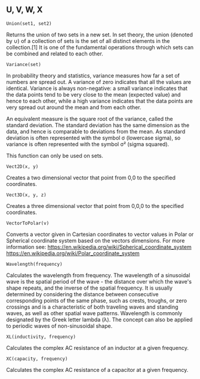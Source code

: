 U, V, W, X
---

```
Union(set1, set2)
```

Returns the union of two sets in a new set. In set theory, the union (denoted by ∪) of a collection of sets is the set of all distinct elements in the collection.[1] It is one of the fundamental operations through which sets can be combined and related to each other.

```
Variance(set)
```

In probability theory and statistics, variance measures how far a set of numbers are spread out. A variance of zero indicates that all the values are identical. Variance is always non-negative: a small variance indicates that the data points tend to be very close to the mean (expected value) and hence to each other, while a high variance indicates that the data points are very spread out around the mean and from each other.

An equivalent measure is the square root of the variance, called the standard deviation. The standard deviation has the same dimension as the data, and hence is comparable to deviations from the mean. As standard deviation is often represented with the symbol σ (lowercase sigma), so variance is often represented with the symbol σ² (sigma squared).

This function can only be used on sets.

```
Vect2D(x, y)
```

Creates a two dimensional vector that point from 0,0 to the specified coordinates.

```
Vect3D(x, y, z)
```

Creates a three dimensional vector that point from 0,0,0 to the specified coordinates.

```
VectorToPolar(v)
```

Converts a vector given in Cartesian coordinates to vector values in Polar or Spherical coordinate system based on the vectors dimensions. For more information see:
https://en.wikipedia.org/wiki/Spherical_coordinate_system
https://en.wikipedia.org/wiki/Polar_coordinate_system

```
Wavelength(frequency)
```

Calculates the wavelength from frequency. The wavelength of a sinusoidal wave is the spatial period of the wave - the distance over which the wave's shape repeats, and the inverse of the spatial frequency. It is usually determined by considering the distance between consecutive corresponding points of the same phase, such as crests, troughs, or zero crossings and is a characteristic of both traveling waves and standing waves, as well as other spatial wave patterns. Wavelength is commonly designated by the Greek letter lambda (λ). The concept can also be applied to periodic waves of non-sinusoidal shape.

```
XL(inductivity, frequency)
```

Calculates the complex AC resistance of an inductor at a given frequency.

```
XC(capacity, frequency)
```

Calculates the complex AC resistance of a capacitor at a given frequency.